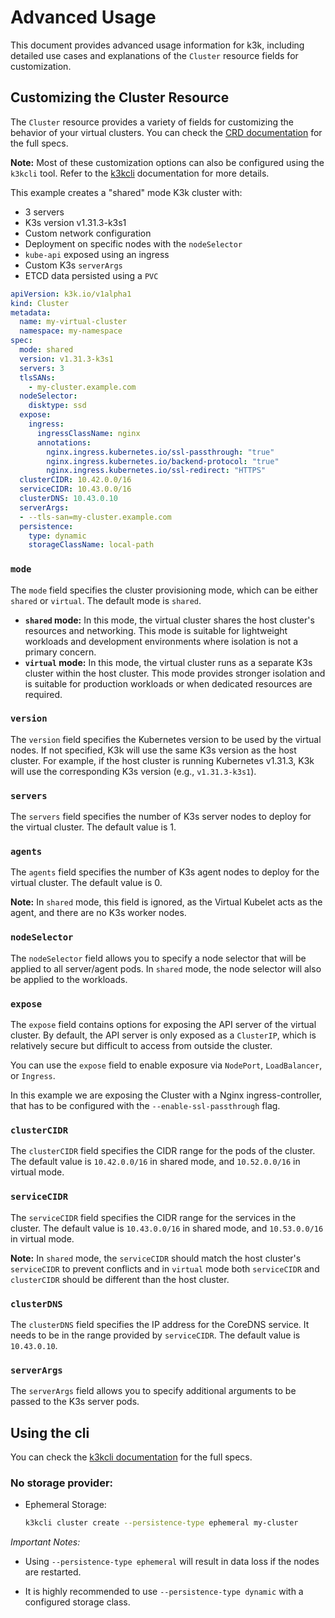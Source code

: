 # Advanced Usage

This document provides advanced usage information for k3k, including detailed use cases and explanations of the `Cluster` resource fields for customization.

## Customizing the Cluster Resource

The `Cluster` resource provides a variety of fields for customizing the behavior of your virtual clusters. You can check the [CRD documentation](./crds/crd-docs.md) for the full specs.

**Note:** Most of these customization options can also be configured using the `k3kcli` tool. Refer to the [k3kcli](./cli/cli-docs.md) documentation for more details.



This example creates a "shared" mode K3k cluster with:

- 3 servers
- K3s version v1.31.3-k3s1
- Custom network configuration 
- Deployment on specific nodes with the `nodeSelector`
- `kube-api` exposed using an ingress
- Custom K3s `serverArgs`
- ETCD data persisted using a `PVC`


```yaml
apiVersion: k3k.io/v1alpha1
kind: Cluster
metadata:
  name: my-virtual-cluster
  namespace: my-namespace
spec:
  mode: shared
  version: v1.31.3-k3s1
  servers: 3
  tlsSANs:
    - my-cluster.example.com
  nodeSelector:
    disktype: ssd
  expose:
    ingress:
      ingressClassName: nginx
      annotations:
        nginx.ingress.kubernetes.io/ssl-passthrough: "true"
        nginx.ingress.kubernetes.io/backend-protocol: "true"
        nginx.ingress.kubernetes.io/ssl-redirect: "HTTPS"
  clusterCIDR: 10.42.0.0/16
  serviceCIDR: 10.43.0.0/16
  clusterDNS: 10.43.0.10
  serverArgs:
  - --tls-san=my-cluster.example.com
  persistence:
    type: dynamic
    storageClassName: local-path
```


### `mode`

The `mode` field specifies the cluster provisioning mode, which can be either `shared` or `virtual`. The default mode is `shared`.

* **`shared` mode:** In this mode, the virtual cluster shares the host cluster's resources and networking. This mode is suitable for lightweight workloads and development environments where isolation is not a primary concern.
* **`virtual` mode:** In this mode, the virtual cluster runs as a separate K3s cluster within the host cluster. This mode provides stronger isolation and is suitable for production workloads or when dedicated resources are required.


### `version`

The `version` field specifies the Kubernetes version to be used by the virtual nodes. If not specified, K3k will use the same K3s version as the host cluster. For example, if the host cluster is running Kubernetes v1.31.3, K3k will use the corresponding K3s version (e.g., `v1.31.3-k3s1`).


### `servers`

The `servers` field specifies the number of K3s server nodes to deploy for the virtual cluster. The default value is 1.


### `agents`

The `agents` field specifies the number of K3s agent nodes to deploy for the virtual cluster. The default value is 0.

**Note:** In `shared` mode, this field is ignored, as the Virtual Kubelet acts as the agent, and there are no K3s worker nodes.


### `nodeSelector`

The `nodeSelector` field allows you to specify a node selector that will be applied to all server/agent pods. In `shared` mode, the node selector will also be applied to the workloads.


### `expose`

The `expose` field contains options for exposing the API server of the virtual cluster. By default, the API server is only exposed as a `ClusterIP`, which is relatively secure but difficult to access from outside the cluster.

You can use the `expose` field to enable exposure via `NodePort`, `LoadBalancer`, or `Ingress`.

In this example we are exposing the Cluster with a Nginx ingress-controller, that has to be configured with the `--enable-ssl-passthrough` flag.


### `clusterCIDR`

The `clusterCIDR` field specifies the CIDR range for the pods of the cluster. The default value is `10.42.0.0/16` in shared mode, and `10.52.0.0/16` in virtual mode.


### `serviceCIDR`

The `serviceCIDR` field specifies the CIDR range for the services in the cluster. The default value is `10.43.0.0/16` in shared mode, and `10.53.0.0/16` in virtual mode.

**Note:** In `shared` mode, the `serviceCIDR` should match the host cluster's `serviceCIDR` to prevent conflicts and in `virtual` mode both `serviceCIDR` and `clusterCIDR` should be different than the host cluster.


### `clusterDNS`

The `clusterDNS` field specifies the IP address for the CoreDNS service. It needs to be in the range provided by `serviceCIDR`. The default value is `10.43.0.10`.


### `serverArgs`

The `serverArgs` field allows you to specify additional arguments to be passed to the K3s server pods.

## Using the cli

You can check the [k3kcli documentation](./cli/cli-docs.md) for the full specs.

### No storage provider:

* Ephemeral Storage:

    ```bash
    k3kcli cluster create --persistence-type ephemeral my-cluster
    ```

*Important Notes:*

* Using `--persistence-type ephemeral` will result in data loss if the nodes are restarted.

* It is highly recommended to use `--persistence-type dynamic` with a configured storage class.